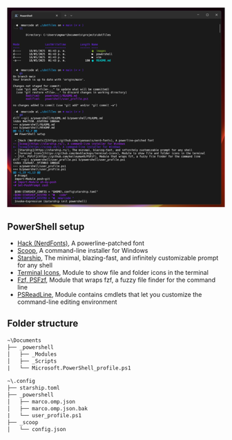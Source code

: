 ![head](https://github.com/mmarcode/dotfiles/blob/main/images/powershell.png)

## PowerShell setup

- [Hack (NerdFonts)](https://github.com/ryanoasis/nerd-fonts), A powerline-patched font
- [Scoop](https://scoop.sh/), A command-line installer for Windows
- [Starship](https://starship.rs/), The minimal, blazing-fast, and infinitely customizable prompt for any shell
- [Terminal Icons](https://github.com/devblackops/Terminal-Icons), Module to show file and folder icons in the terminal
- [Fzf, PSFzf](https://github.com/kelleyma49/PSFzf), Module that wraps fzf, a fuzzy file finder for the command line
- [PSReadLine](https://docs.microsoft.com/en-us/powershell/module/psreadline/?view=powershell-7.2), Module contains cmdlets that let you customize the command-line editing environment


## Folder structure
```
~\Documents
├── _powershell
│   ├── _Modules
│   ├── _Scripts
|   └── Microsoft.PowerShell_profile.ps1
```

```
~\.config
├── starship.toml
├── _powershell
│   ├── marco.omp.json
│   ├── marco.omp.json.bak
|   └── user_profile.ps1
├── _scoop
│   └── config.json
```
